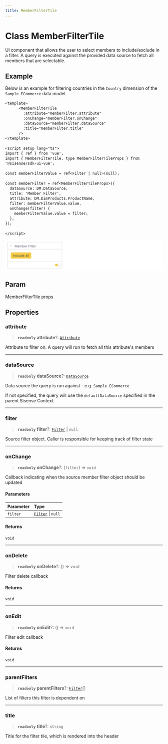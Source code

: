 ```yaml
---
title: MemberFilterTile
---
```


# Class MemberFilterTile

UI component that allows the user to select members to include/exclude in a
filter. A query is executed against the provided data source to fetch
all members that are selectable.

## Example

Below is an example for filtering countries in the `Country` dimension of the `Sample ECommerce` data model.
```vue
<template>
      <MemberFilterTile
        :attribute="memberFilter.attribute"
        :onChange="memberFilter.onChange"
        :dataSource="memberFilter.dataSource"
        :title="memberFilter.title"
      />
</template>

<script setup lang="ts">
import { ref } from 'vue';
import { MemberFilterTile, type MemberFilterTileProps } from '@sisense/sdk-ui-vue';

const memberFilterValue = ref<Filter | null>(null);

const memberFilter = ref<MemberFilterTileProps>({
  dataSource: DM.DataSource,
  title: 'Member Filter',
  attribute: DM.DimProducts.ProductName,
  filter: memberFilterValue.value,
  onChange(filter) {
    memberFilterValue.value = filter;
  },
});

</script>
```
<img src="../../../img/vue-member-filter-tile-example.png" width="600px" />

## Param

MemberFilterTile props

## Properties

### attribute

> **`readonly`** **attribute**?: [`Attribute`](../../sdk-data/interfaces/interface.Attribute.md)

Attribute to filter on. A query will run to fetch all this attribute's members

***

### dataSource

> **`readonly`** **dataSource**?: [`DataSource`](../../sdk-data/type-aliases/type-alias.DataSource.md)

Data source the query is run against - e.g. `Sample ECommerce`

If not specified, the query will use the `defaultDataSource` specified in the parent Sisense Context.

***

### filter

> **`readonly`** **filter**?: [`Filter`](../../sdk-data/interfaces/interface.Filter.md) \| `null`

Source filter object. Caller is responsible for keeping track of filter state

***

### onChange

> **`readonly`** **onChange**?: (`filter`) => `void`

Callback indicating when the source member filter object should be updated

#### Parameters

| Parameter | Type |
| :------ | :------ |
| `filter` | [`Filter`](../../sdk-data/interfaces/interface.Filter.md) \| `null` |

#### Returns

`void`

***

### onDelete

> **`readonly`** **onDelete**?: () => `void`

Filter delete callback

#### Returns

`void`

***

### onEdit

> **`readonly`** **onEdit**?: () => `void`

Filter edit callback

#### Returns

`void`

***

### parentFilters

> **`readonly`** **parentFilters**?: [`Filter`](../../sdk-data/interfaces/interface.Filter.md)[]

List of filters this filter is dependent on

***

### title

> **`readonly`** **title**?: `string`

Title for the filter tile, which is rendered into the header
